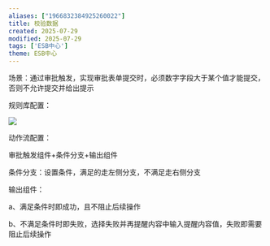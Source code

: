 ```yaml
---
aliases: ["1966832384925260022"]
title: 校验数据
created: 2025-07-29
modified: 2025-07-29
tags: ['ESB中心']
theme: ESB中心
---
```


场景：通过审批触发，实现审批表单提交时，必须数字字段大于某个值才能提交，否则不允许提交并给出提示

规则库配置：

![](https://myhelpdoc.oss-cn-heyuan.aliyuncs.com/mdimages/df7e2fad48049f373afae72d9d03d3d6.jpg)

动作流配置：

审批触发组件+条件分支+输出组件

条件分支：设置条件，满足的走左侧分支，不满足走右侧分支

输出组件：

a、满足条件时即成功，且不阻止后续操作

b、不满足条件时即失败，选择失败并再提醒内容中输入提醒内容值，失败即需要阻止后续操作


